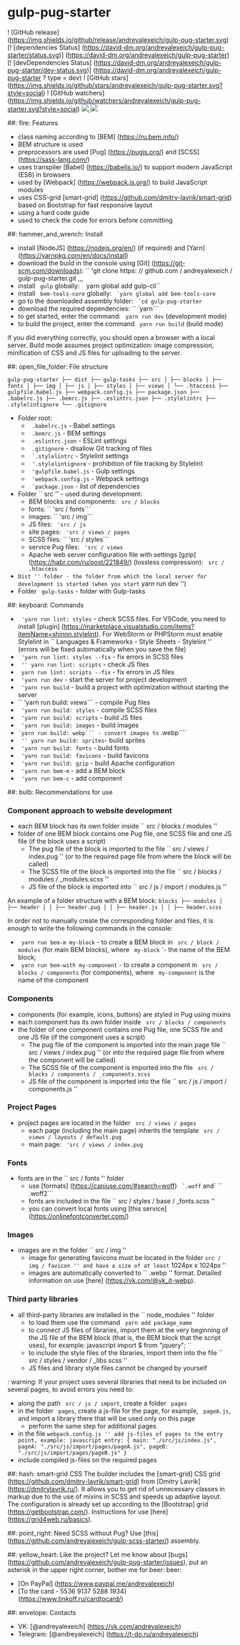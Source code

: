 # gulp-pug-starter

! [GitHub release] (https://img.shields.io/github/release/andreyalexeich/gulp-pug-starter.svg)
[! [dependencies Status] (https://david-dm.org/andreyalexeich/gulp-pug-starter/status.svg)] (https://david-dm.org/andreyalexeich/gulp-pug-starter)
[! [devDependencies Status] (https://david-dm.org/andreyalexeich/gulp-pug-starter/dev-status.svg)] (https://david-dm.org/andreyalexeich/gulp-pug-starter ? type = dev)
! [GitHub stars] (https://img.shields.io/github/stars/andreyalexeich/gulp-pug-starter.svg?style=social)
! [GitHub watchers] (https://img.shields.io/github/watchers/andreyalexeich/gulp-pug-starter.svg?style=social)
<a href="https://www.paypal.me/andreyalexeich/">
<img src = "https://img.shields.io/badge/%D0%97%D0%B0%D0%B4%D0%BE%D0%BD%D0%B0%D1%82%D1%8C% 20% D0% BD% D0% B0% 20% D0% BF% D0% B8% D0% B2% D0% BE-PayPal-informational.svg ">
</a>
<a href="https://www.tinkoff.ru/cardtocard/">
<img src = "https://img.shields.io/badge/%D0%97%D0%B0%D0%B4%D0%BE%D0%BD%D0%B0%D1%82%D1%8C% 20% D0% BD% D0% B0% 20% D0% BF% D0% B8% D0% B2% D0% BE-% D0% 9D% D0% B0% 20% D0% BA% D0% B0% D1% 80 % D1% 82% D1% 83% 20 -% 205536% 209137% 205288% 201934-informational.svg ">
</a>

##: fire: Features
* class naming according to [BEM] (https://ru.bem.info/)
* BEM structure is used
* preprocessors are used [Pug] (https://pugjs.org/) and [SCSS] (https://sass-lang.com/)
* uses transpiler [Babel] (https://babeljs.io/) to support modern JavaScript (ES6) in browsers
* used by [Webpack] (https://webpack.js.org/) to build JavaScript modules
* uses CSS-grid [smart-grid] (https://github.com/dmitry-lavrik/smart-grid) based on Bootstrap for fast responsive layout
* using a hard code guide
* used to check the code for errors before committing

##: hammer_and_wrench: Install
* install [NodeJS] (https://nodejs.org/en/) (if required) and [Yarn] (https://yarnpkg.com/en/docs/install)
* download the build in the console using [Git] (https://git-scm.com/downloads): `` 'git clone https: // github.com / andreyalexeich / gulp-pug-starter.git ,,,
* install `` gulp`` globally: `` `` yarn global add gulp-cli``
* install `` bem-tools-core`` globally: `` `yarn global add bem-tools-core``
* go to the downloaded assembly folder: `` `cd gulp-pug-starter``
* download the required dependencies: `` `yarn```
* to get started, enter the command: `` yarn run dev`` (development mode)
* to build the project, enter the command `` yarn run build`` (build mode)

If you did everything correctly, you should open a browser with a local server.
Build mode assumes project optimization: image compression, minification of CSS and JS files for uploading to the server.

##: open_file_folder: File structure

``
gulp-pug-starter
├── dist
├── gulp-tasks
├── src
│ ├── blocks
│ ├── fonts
│ ├── img
│ ├── js
│ ├── styles
│ ├── views
│ └── .htaccess
├── gulpfile.babel.js
├── webpack.config.js
├── package.json
├── .babelrc.js
├── .bemrc.js
├── .eslintrc.json
├── .stylelintrc
├── .stylelintignore
└── .gitignore
``

* Folder root:
    * `` .babelrc.js`` - Babel settings
    * `` .bemrc.js`` - BEM settings
    * `` .eslintrc.json`` - ESLint settings
    * `` .gitignore`` - disallow Git tracking of files
    * `` `.stylelintrc`` - Stylelint settings
    * `` '.stylelintignore`` - prohibition of file tracking by Stylelint
    * `` 'gulpfile.babel.js`` - Gulp settings
    * `` 'webpack.config.js`` - Webpack settings
    * `` `package.json`` - list of dependencies
* Folder `` src '' - used during development:
    * BEM blocks and components: `` src / blocks``
    * fonts: `` 'src / fonts```
    * images: `` 'src / img```
    * JS files: `` 'src / js``
    * site pages: `` 'src / views / pages``
    * SCSS files: `` 'src / styles```
    * service Pug files: `` 'src / views``
    * Apache web server configuration file with settings [gzip] (https://habr.com/ru/post/221849/) (lossless compression): `` src / .htaccess``
* `` Dist '' folder - the folder from which the local server for development is started (when you start `` yarn run dev '')
* Folder `` gulp-tasks`` - folder with Gulp-tasks

##: keyboard: Commands
* `` 'yarn run lint: styles`` - check SCSS files. For VSCode, you need to install [plugin] (https://marketplace.visualstudio.com/items?itemName=shinnn.stylelint). For WebStorm
or PHPStorm must enable Stylelint in `` Languages ​​& Frameworks - Style Sheets - Stylelint '' (errors will be fixed automatically when you save the file)
* `` 'yarn run lint: styles --fix`` - fix errors in SCSS files
* `` '' yarn run lint: scripts`` - check JS files
* `` yarn run lint: scripts --fix`` - fix errors in JS files
* `` 'yarn run dev`` - start the server for project development
* `` 'yarn run build`` - build a project with optimization without starting the server
* `` 'yarn run build: views``` - compile Pug files
* `` 'yarn run build: styles`` - compile SCSS files
* `` 'yarn run build: scripts`` - build JS files
* `` 'yarn run build: images`` - build images
* `` `yarn run build: webp``` - convert images to `` .webp````
* `` '' yarn run build: sprites``- build sprites
* `` 'yarn run build: fonts`` - build fonts
* `` 'yarn run build: favicons`` - build favicons
* `` 'yarn run build: gzip`` - build Apache configuration
* `` 'yarn run bem-m`` - add a BEM block
* `` 'yarn run bem-c`` - add component

##: bulb: Recommendations for use
### Component approach to website development
* each BEM block has its own folder inside `` src / blocks / modules ''
* folder of one BEM block contains one Pug file, one SCSS file and one JS file (if the block uses a script)
    * The pug file of the block is imported to the file `` src / views / index.pug '' (or to the required page file from where the block will be called)
    * The SCSS file of the block is imported into the file `` src / blocks / modules / _modules.scss ''
    * JS file of the block is imported into `` src / js / import / modules.js ''

An example of a folder structure with a BEM block:
``
blocks
├── modules
│ ├── header
│ │ ├── header.pug
│ │ ├── header.js
│ │ ├── header.scss
``

In order not to manually create the corresponding folder and files, it is enough to write the following commands in the console:
* `` yarn run bem-m my-block`` - to create a BEM block in `` src / block / modules`` (for main BEM blocks), where `` my-block`` `- the name of the BEM block;
* `` yarn run bem-with my-component`` - to create a component in `` src / blocks / components`` (for components), where `` my-component`` is the name of the component

### Components
* components (for example, icons, buttons) are styled in Pug using mixins
* each component has its own folder inside `` src / blocks / components``
* the folder of one component contains one Pug file, one SCSS file and one JS file (if the component uses a script)
    * The pug file of the component is imported into the main page file `` src / views / index.pug '' (or into the required page file from where the component will be called)
    * The SCSS file of the component is imported into the file `` src / blocks / components / _components.scss``
    * JS file of the component is imported into the file `` src / js / import / components.js ''

### Project Pages
* project pages are located in the folder `` src / views / pages``
    * each page (including the main page) inherits the template `` src / views / layouts / default.pug``
    * main page: `` 'src / views / index.pug``

### Fonts
* fonts are in the `` src / fonts '' folder
    * use [formats] (https://caniuse.com/#search=woff) `` `.woff`` and` `` .woff2```
    * fonts are included in the file `` src / styles / base / _fonts.scss ''
    * you can convert local fonts using [this service] (https://onlinefontconverter.com/)

### Images
* images are in the folder `` src / img ''
    * image for generating favicons must be located in the folder `` src / img / favicon '' and have a size of at least `` 1024px x 1024px ''
    * images are automatically converted to `` .webp '' format. Detailed information on use [here] (https://vk.com/@vk_it-webp).

### Third party libraries
* all third-party libraries are installed in the `` node_modules '' folder
    * to load them use the command `` yarn add package_name``
    * to connect JS files of libraries, import them at the very beginning of the JS file of the BEM block (that is, the BEM block that the script uses), for example:
    javascript
    import $ from "jquery";
    ``
    * to include the style files of the libraries, import them into the file `` src / styles / vendor / _libs.scss ''
    * JS files and library style files cannot be changed by yourself

: warning: If your project uses several libraries that need to be included on several pages, to avoid errors you need to:
* along the path `` src / js / import``, create a folder `` pages``
* in the folder `` pages``, create a js-file for the page, for example, `` pageA.js``, and import a library there that will be used only on this page
    * perform the same step for additional pages
* in the file `` webpack.config.js '' add js-files of pages to the entry point, example:
javascript
entry: {
    main: "./src/js/index.js",
    pageA: "./src/js/import/pages/pageA.js",
    pageB: "./src/js/import/pages/pageB.js"
}
``
* include compiled js-files on the required pages

##: hash: smart-grid CSS
The builder includes the [smart-grid] CSS grid (https://github.com/dmitry-lavrik/smart-grid) from [Dmitry Lavrik] (https://dmitrylavrik.ru/). It allows you to get rid of
unnecessary classes in markup due to the use of mixins in SCSS and speeds up adaptive layout. The configuration is already set up according to the [Bootstrap] grid (https://getbootstrap.com/). Instructions for use [here] (https://grid4web.ru/basics).

##: point_right: Need SCSS without Pug?
Use [this] (https://github.com/andreyalexeich/gulp-scss-starter/) assembly.

##: yellow_heart: Like the project?
Let me know about [bugs] (https://github.com/andreyalexeich/gulp-pug-starter/issues), put an asterisk in the upper right corner, bother me
for beer: beer:
* [On PayPal] (https://www.paypal.me/andreyalexeich)
* [To the card - 5536 9137 5288 1934] (https://www.tinkoff.ru/cardtocard/)

##: envelope: Contacts
* VK: [@andreyalexeich] (https://vk.com/andreyalexeich)
* Telegram: [@andreyalexeich] (https://t-do.ru/andreyalexeich)